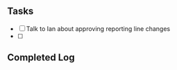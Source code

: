 
## Tasks
- [ ] Talk to Ian about approving reporting line changes
- [ ] 

## Completed Log

```tasks
```
